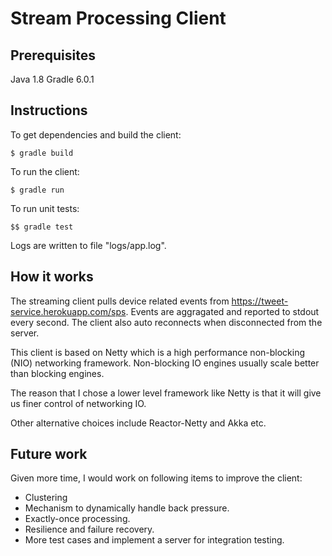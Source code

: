 # Stream Processing Client
## Prerequisites
Java 1.8
Gradle 6.0.1

## Instructions
To get dependencies and build the client:
```code
$ gradle build
```
To run the client:
```code
$ gradle run
```

To run unit tests:
```code
$$ gradle test
```

Logs are written to file "logs/app.log".

## How it works
The streaming client pulls device related events from https://tweet-service.herokuapp.com/sps.
Events are aggragated and reported to stdout every second.
The client also auto reconnects when disconnected from the server.

This client is based on Netty which is a high performance non-blocking (NIO) networking framework.
Non-blocking IO engines usually scale better than blocking engines.

The reason that I chose a lower level framework like Netty is that it will give us finer control of networking IO.

Other alternative choices include Reactor-Netty and Akka etc.

## Future work
Given more time, I would work on following items to improve the client:
- Clustering
- Mechanism to dynamically handle back pressure.
- Exactly-once processing.
- Resilience and failure recovery.
- More test cases and implement a server for integration testing.
